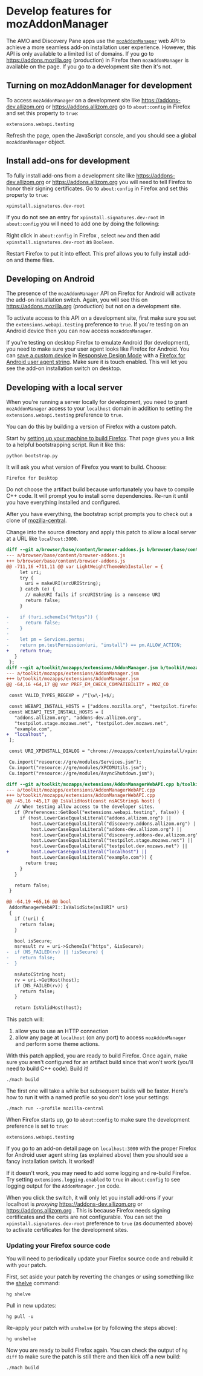 # Develop features for mozAddonManager

The AMO and Discovery Pane apps use the
[`mozAddonManager`](https://bugzilla.mozilla.org/show_bug.cgi?id=1310752)
web API to achieve a more seamless add-on installation user experience.
However, this API is only available to a limited list of domains.
If you go to https://addons.mozilla.org (production) in Firefox then `mozAddonManager`
is available on the page. If you go to a development site then it's not.

## Turning on mozAddonManager for development

To access `mozAddonManager` on a development site like
https://addons-dev.allizom.org or https://addons.allizom.org
go to `about:config` in Firefox and set this property to `true`:

```
extensions.webapi.testing
```

Refresh the page, open the JavaScript console, and you should see a global `mozAddonManager` object.

## Install add-ons for development

To fully install add-ons from a development site like
https://addons-dev.allizom.org or https://addons.allizom.org
you will need to tell Firefox to honor their signing certificates.
Go to `about:config` in Firefox and set this property to `true`:

```
xpinstall.signatures.dev-root
```

If you do not see an entry for `xpinstall.signatures.dev-root` in `about:config` you will need to add one by doing the following: 

Right click in `about:config` in Firefox , select `new` and then add `xpinstall.signatures.dev-root` as `Boolean`.

Restart Firefox to put it into effect. This pref allows
you to fully install add-on and theme files.


## Developing on Android

The presence of the `mozAddonManager` API on Firefox for Android will activate
the add-on installation switch. Again, you will see this on
https://addons.mozilla.org (production) but not on a development site.

To activate access to this API on a development site, first
make sure you set the `extensions.webapi.testing` preference to `true`.
If you're testing on an Android device then you can now
access `mozAddonManager`.

If you're testing on desktop Firefox to emulate Android (for development),
you need to make sure your user agent looks like Firefox for Android.
You can
[save a custom device](https://developer.mozilla.org/en-US/docs/Tools/Responsive_Design_Mode#Saving_custom_devices)
in
[Responsive Design Mode](https://developer.mozilla.org/en-US/docs/Tools/Responsive_Design_Mode)
with a
[Firefox for Android user agent string](https://developer.mozilla.org/en-US/docs/Web/HTTP/Headers/User-Agent/Firefox#Android_(version_41_and_above)).
Make sure it is touch enabled.
This will let you see the add-on installation switch on desktop.

## Developing with a local server

When you're running a server locally for development, you need to grant `mozAddonManager`
access to your `localhost` domain in addition to setting the `extensions.webapi.testing` preference to `true`.

You can do this by building a version of Firefox with a custom patch.

Start by
[setting up your machine to build Firefox](https://developer.mozilla.org/en-US/docs/Mozilla/Developer_guide/Build_Instructions).
That page gives you a link to a helpful bootstrapping script. Run it like this:

```
python bootstrap.py
```

It will ask you what version of Firefox you want to build.
Choose:

```
Firefox for Desktop
```

Do not choose the artifact build because unfortunately you have to compile C++ code.
It will prompt you to install some dependencies. Re-run it until you have
everything installed and configured.

After you have everything, the bootstrap script prompts you to
check out a clone of [mozilla-central](https://hg.mozilla.org/mozilla-central/).

Change into the source directory and apply this patch to allow a local server
at a URL like `localhost:3000`.

```diff
diff --git a/browser/base/content/browser-addons.js b/browser/base/content/browser-addons.js
--- a/browser/base/content/browser-addons.js
+++ b/browser/base/content/browser-addons.js
@@ -711,16 +711,11 @@ var LightWeightThemeWebInstaller = {
     let uri;
     try {
       uri = makeURI(srcURIString);
     } catch (e) {
       // makeURI fails if srcURIString is a nonsense URI
       return false;
     }

-    if (!uri.schemeIs("https")) {
-      return false;
-    }
-
-    let pm = Services.perms;
-    return pm.testPermission(uri, "install") == pm.ALLOW_ACTION;
+    return true;
   }
 };
diff --git a/toolkit/mozapps/extensions/AddonManager.jsm b/toolkit/mozapps/extensions/AddonManager.jsm
--- a/toolkit/mozapps/extensions/AddonManager.jsm
+++ b/toolkit/mozapps/extensions/AddonManager.jsm
@@ -64,16 +64,17 @@ var PREF_EM_CHECK_COMPATIBILITY = MOZ_CO

 const VALID_TYPES_REGEXP = /^[\w\-]+$/;

 const WEBAPI_INSTALL_HOSTS = ["addons.mozilla.org", "testpilot.firefox.com"];
 const WEBAPI_TEST_INSTALL_HOSTS = [
   "addons.allizom.org", "addons-dev.allizom.org",
   "testpilot.stage.mozaws.net", "testpilot.dev.mozaws.net",
   "example.com",
+  "localhost",
 ];

 const URI_XPINSTALL_DIALOG = "chrome://mozapps/content/xpinstall/xpinstallConfirm.xul";

 Cu.import("resource://gre/modules/Services.jsm");
 Cu.import("resource://gre/modules/XPCOMUtils.jsm");
 Cu.import("resource://gre/modules/AsyncShutdown.jsm");

diff --git a/toolkit/mozapps/extensions/AddonManagerWebAPI.cpp b/toolkit/mozapps/extensions/AddonManagerWebAPI.cpp
--- a/toolkit/mozapps/extensions/AddonManagerWebAPI.cpp
+++ b/toolkit/mozapps/extensions/AddonManagerWebAPI.cpp
@@ -45,16 +45,17 @@ IsValidHost(const nsACString& host) {
   // When testing allow access to the developer sites.
   if (Preferences::GetBool("extensions.webapi.testing", false)) {
     if (host.LowerCaseEqualsLiteral("addons.allizom.org") ||
         host.LowerCaseEqualsLiteral("discovery.addons.allizom.org") ||
         host.LowerCaseEqualsLiteral("addons-dev.allizom.org") ||
         host.LowerCaseEqualsLiteral("discovery.addons-dev.allizom.org") ||
         host.LowerCaseEqualsLiteral("testpilot.stage.mozaws.net") ||
         host.LowerCaseEqualsLiteral("testpilot.dev.mozaws.net") ||
+        host.LowerCaseEqualsLiteral("localhost") ||
         host.LowerCaseEqualsLiteral("example.com")) {
       return true;
     }
   }

   return false;
 }

@@ -64,19 +65,16 @@ bool
 AddonManagerWebAPI::IsValidSite(nsIURI* uri)
 {
   if (!uri) {
     return false;
   }

   bool isSecure;
   nsresult rv = uri->SchemeIs("https", &isSecure);
-  if (NS_FAILED(rv) || !isSecure) {
-    return false;
-  }

   nsAutoCString host;
   rv = uri->GetHost(host);
   if (NS_FAILED(rv)) {
     return false;
   }

   return IsValidHost(host);

```

This patch will:
1. allow you to use an HTTP connection
2. allow any page at `localhost` (on any port) to access `mozAddonManager` and
   perform some theme actions.

With this patch applied, you are ready to build Firefox. Once again, make sure
you aren't configured for an artifact build since that won't work
(you'll need to build C++ code). Build it!

```
./mach build
```

The first one will take a while but subsequent builds will be faster.
Here's how to run it with a named profile so you don't lose your settings:

```
./mach run --profile mozilla-central
```

When Firefox starts up, go to `about:config` to make sure the development
preference is set to `true`:

```
extensions.webapi.testing
```

If you go to an add-on detail page on `localhost:3000` with the proper Firefox
for Android user agent string (as explained above) then you should see a
fancy installation switch. It worked!

If it doesn't work, you may need to add some logging and re-build Firefox.
Try setting `extensions.logging.enabled` to `true` in `about:config` to see
logging output for the `AddonManager.jsm` code.

When you click the switch, it will only let you install add-ons if your
localhost is *proxying* https://addons-dev.allizom.org or https://addons.allizom.org .
This is because Firefox needs signing certificates and the certs are not configurable.
You can set the `xpinstall.signatures.dev-root` preference to `true`
(as documented above) to activate certificates for the development sites.

### Updating your Firefox source code

You will need to periodically update your Firefox source code and rebuild it
with your patch.

First, set aside your patch by reverting the changes or using something like the
[shelve](https://www.mercurial-scm.org/wiki/ShelveExtension) command:

```
hg shelve
```

Pull in new updates:

```
hg pull -u
```

Re-apply your patch with `unshelve` (or by following the steps above):

```
hg unshelve
```

Now you are ready to build Firefox again. You can check the output of `hg diff`
to make sure the patch is still there and then kick off a new build:

```
./mach build
```
